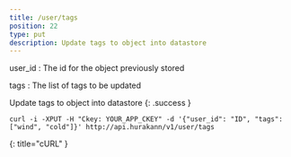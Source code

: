 ```yaml
---
title: /user/tags
position: 22
type: put
description: Update tags to object into datastore 
---
```

user_id
: The id for the object previously stored

tags
: The list of tags to be updated

Update tags to object into datastore
{: .success }

~~~ shell
curl -i -XPUT -H "Ckey: YOUR_APP_CKEY" -d '{"user_id": "ID", "tags": ["wind", "cold"]}' http://api.hurakann/v1/user/tags
~~~
{: title="cURL" }
